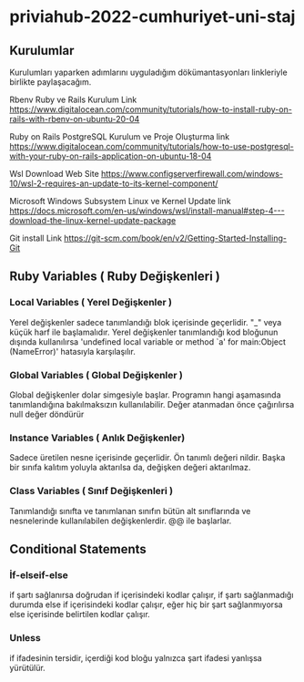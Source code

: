 # priviahub-2022-cumhuriyet-uni-staj

## Kurulumlar
Kurulumları yaparken adımlarını uyguladığım dökümantasyonları linkleriyle birlikte paylaşacağım.

Rbenv Ruby ve Rails Kurulum Link
https://www.digitalocean.com/community/tutorials/how-to-install-ruby-on-rails-with-rbenv-on-ubuntu-20-04

Ruby on Rails PostgreSQL Kurulum ve Proje Oluşturma link
https://www.digitalocean.com/community/tutorials/how-to-use-postgresql-with-your-ruby-on-rails-application-on-ubuntu-18-04

Wsl Download Web Site
https://www.configserverfirewall.com/windows-10/wsl-2-requires-an-update-to-its-kernel-component/

Microsoft Windows Subsystem Linux ve Kernel Update link
https://docs.microsoft.com/en-us/windows/wsl/install-manual#step-4---download-the-linux-kernel-update-package

Git install Link
https://git-scm.com/book/en/v2/Getting-Started-Installing-Git


## Ruby Variables ( Ruby Değişkenleri )

### Local Variables ( Yerel Değişkenler )
Yerel değişkenler sadece tanımlandığı blok içerisinde geçerlidir. "_" veya küçük harf ile başlamalıdır. Yerel değişkenler tanımlandığı kod bloğunun dışında kullanılırsa 'undefined local variable or method `a' for main:Object (NameError)' hatasıyla karşılaşılır.

### Global Variables ( Global Değişkenler )
Global değişkenler dolar simgesiyle başlar. Programın hangi aşamasında tanımlandığına bakılmaksızın kullanılabilir. Değer atanmadan önce çağırılırsa null değer döndürür

### Instance Variables ( Anlık Değişkenler)
Sadece üretilen nesne içerisinde geçerlidir. Ön tanımlı değeri nildir. Başka bir sınıfa kalıtım yoluyla aktarılsa da, değişken değeri aktarılmaz.

### Class Variables ( Sınıf Değişkenleri )
Tanımlandığı sınıfta ve tanımlanan sınıfın bütün alt sınıflarında ve nesnelerinde kullanılabilen değişkenlerdir. @@ ile başlarlar. 


## Conditional Statements

### İf-elseif-else 
if şartı sağlanırsa doğrudan if içerisindeki kodlar çalışır,
if şartı sağlanmadığı durumda else if içerisindeki kodlar çalışır,
eğer hiç bir şart sağlanmıyorsa else içerisinde belirtilen kodlar çalışır.

### Unless
if ifadesinin tersidir, içerdiği kod bloğu yalnızca şart ifadesi yanlışsa yürütülür.

